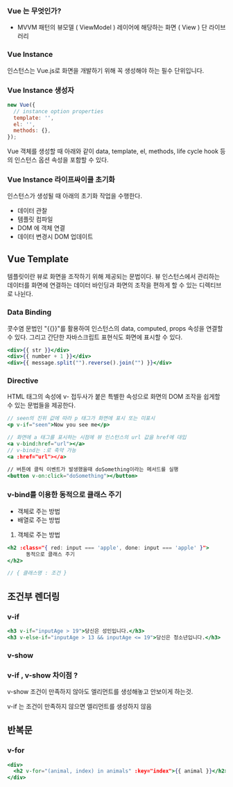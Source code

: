 ### Vue 는 무엇인가?

- MVVM 패턴의 뷰모델 ( ViewModel ) 레이어에 해당하는 화면 ( View ) 단 라이브러리

### Vue Instance

인스턴스는 Vue.js로 화면을 개발하기 위해 꼭 생성해야 하는 필수 단위입니다.

### Vue Instance 생성자

```jsx
new Vue({
  // instance option properties
  template: '',
  el: '',
  methods: {},
});
```

Vue 객체를 생성할 때 아래와 같이 data, template, el, methods, life cycle hook 등의 인스턴스 옵션 속성을 포함할 수 있다.

### Vue Instance 라이프싸이클 초기화

인스턴스가 생성될 때 아래의 초기화 작업을 수행한다.

- 데이터 관찰
- 템플릿 컴파일
- DOM 에 객체 연결
- 데이터 변경시 DOM 업데이트

## Vue Template

템플릿이란 뷰로 화면을 조작하기 위해 제공되는 문법이다. 뷰 인스턴스에서 관리하는 데이터를 화면에 연결하는 데이터 바인딩과 화면의 조작을 편하게 할 수 있는 디렉티브로 나뉜다.

### Data Binding

콧수염 문법인 "{{}}"를 활용하여 인스턴스의 data, computed, props 속성을 연결할 수 있다. 그리고 간단한 자바스크립트 표현식도 화면에 표시할 수 있다.

```jsx
<div>{{ str }}</div>
<div>{{ number + 1 }}</div>
<div>{{ message.split("").reverse().join("") }}</div>
```

### Directive

HTML 태그의 속성에 v- 접두사가 붙은 특별한 속성으로 화면의 DOM 조작을 쉽게할 수 있는 문법들을 제공한다.

```jsx
// seen의 진위 값에 따라 p 태그가 화면에 표시 또는 미표시
<p v-if="seen">Now you see me</p>

// 화면에 a 태그를 표시하는 시점에 뷰 인스턴스의 url 값을 href에 대입
<a v-bind:href="url"></a>
// v-bind는 :로 축약 가능
<a :href="url"></a>

// 버튼에 클릭 이벤트가 발생했을때 doSomething이라는 메서드를 실행
<button v-on:click="doSomething"></button>
```

### v-bind를 이용한 동적으로 클래스 주기

- 객체로 주는 방법
- 배열로 주는 방법

1. 객체로 주는 방법

```jsx
<h2 :class="{ red: input === 'apple', done: input === 'apple' }">
      동적으로 클래스 주기
</h2>

// { 클래스명 : 조건 }
```

## 조건부 렌더링

### v-if

```jsx
<h3 v-if="inputAge > 19">당신은 성인입니다.</h3>
<h3 v-else-if="inputAge > 13 && inputAge <= 19">당신은 청소년입니다.</h3>
```

### v-show

### v-if , v-show 차이점 ?

v-show 조건이 만족하지 않아도 엘리먼트를 생성해놓고 안보이게 하는것.

v-if 는 조건이 만족하지 않으면 엘리먼트를 생성하지 않음

## 반복문

### v-for

```jsx
<div>
  <h2 v-for="(animal, index) in animals" :key="index">{{ animal }}</h2>
</div>
```
